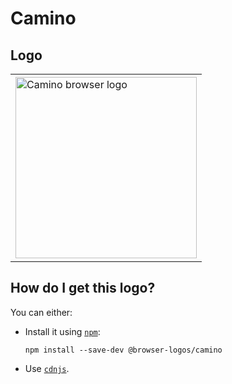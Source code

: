 # Camino

## Logo

<table>
    <tr height=300>
        <td>
            <a href="https://github.com/alrra/browser-logos/tree/849580d2a1aff250545c9c2ac7e8dbfdfd461f22/src/archive/camino">
                <img width=290 src="https://raw.githubusercontent.com/alrra/browser-logos/849580d2a1aff250545c9c2ac7e8dbfdfd461f22/src/archive/camino/camino_512x512.png" alt="Camino browser logo">
            </a>
        </td>
    </tr>
</table>

## How do I get this logo?

You can either:

* Install it using [`npm`][npm]:

  `npm install --save-dev @browser-logos/camino`

* Use [`cdnjs`][cdnjs].

<!-- Link labels: -->

[cdnjs]: https://cdnjs.com/libraries/browser-logos
[npm]: https://www.npmjs.com/
